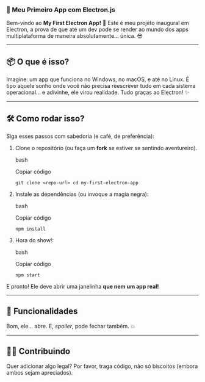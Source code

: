 
### 🚀 Meu Primeiro App com Electron.js

Bem-vindo ao **My First Electron App!** 🎉 Este é meu projeto inaugural em Electron, a prova de que até um dev pode se render ao mundo dos apps multiplataforma de maneira absolutamente… única. 😎

----------

## 📦 O que é isso?

Imagine: um app que funciona no Windows, no macOS, e até no Linux. É tipo aquele sonho onde você não precisa reescrever tudo em cada sistema operacional... e adivinhe, ele virou realidade. Tudo graças ao Electron! ✨

----------

## 🛠️ Como rodar isso?

Siga esses passos com sabedoria (e café, de preferência):

1.  Clone o repositório (ou faça um **fork** se estiver se sentindo aventureiro).
    
    bash
    
    Copiar código
    
    `git clone <repo-url>
    cd my-first-electron-app` 
    
2.  Instale as dependências (ou invoque a magia negra):
    
    bash
    
    Copiar código
    
    `npm install` 
    
3.  Hora do show!:
    
    bash
    
    Copiar código
    
    `npm start` 
    

E pronto! Ele deve abrir uma janelinha **que nem um app real!**

----------

## 🧐 Funcionalidades

Bom, ele... abre. E, _spoiler_, pode fechar também. 💥

----------

## 🧑‍💻 Contribuindo

Quer adicionar algo legal? Por favor, traga código, não só biscoitos (embora ambos sejam apreciados).
